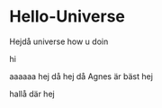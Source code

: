 # Hello-Universe

Hejdå universe how u doin

hi

aaaaaa
hej då hej då
Agnes är bäst
hej 

hallå där
hej